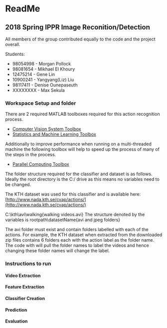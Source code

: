 # ReadMe
## 2018 Spring IPPR Image Reconition/Detection

All members of the group contributed equally to the code and the project overall.

Students:
- 98054998 - Morgan Pollock
- 98081654 - Mikhael El Khoury 
- 12475214 - Gene Lin
- 10900241 - Yangyang(Liz) Liu
- 98117411 - Denise Ounepaseuth
- XXXXXXXX - Max Sekula 


### Workspace Setup and folder
There are 2 required MATLAB toolboxes required for this action recognition process.
- [Computer Vision System Toolbox](https://au.mathworks.com/help/vision/)
- [Statistics and Machine Learning Toolbox](https://au.mathworks.com/help/stats/)

Additionally to improve performance when running on a multi-threaded machine the following toolbox will help to speed up the process of many of the steps in the process.

+ [Parallel Computing Toolbox](https://au.mathworks.com/help/distcomp/)

The folder structure required for the classifier and dataset is as follows. Ideally the root directory is the C:/ drive as this means no variables need to be changed.

The KTH dataset was used for this classifier and is available here: [http://www.nada.kth.se/cvap/actions/](http://www.nada.kth.se/cvap/actions/)

C:\kth\avi\walking\{walking videos.avi}
The structure denoted by the variables is rootpath\datasetName\{avi and jpeg folders}

The avi folder must exist and contain folders labelled with each of the actions. For example, the KTH dataset when extracted from the downloaded zip files contains 6 folders each with the action label as the folder name. The code with will pull the folder names to label the videos and hence changing these folder names will change the label.

### Instructions to run



#### Video Extraction


#### Feature Extraction


#### Classifier Creation


#### Prediction


#### Evaluation 

